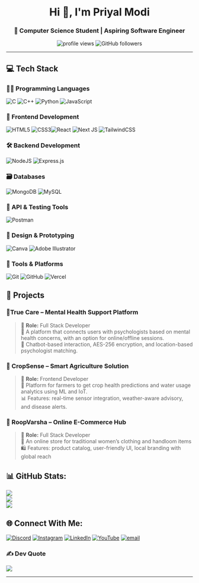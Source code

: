 <h1 align="center">Hi 👋, I'm Priyal Modi</h1>
<h3 align="center">🚀 Computer Science Student | Aspiring Software Engineer </h3>
<p align="center">
  <img src="https://komarev.com/ghpvc/?username=priyalmodi&label=Profile%20views&color=0e75b6&style=flat" alt="profile views" />
  <img src="https://img.shields.io/github/followers/priyalmodi?label=Followers&style=social" alt="GitHub followers" />
</p>

---

## 💻 Tech Stack

### 🧑‍💻 Programming Languages  
![C](https://img.shields.io/badge/c-%2300599C.svg?style=for-the-badge&logo=c&logoColor=white)  ![C++](https://img.shields.io/badge/c++-%2300599C.svg?style=for-the-badge&logo=c%2B%2B&logoColor=white)  ![Python](https://img.shields.io/badge/python-3670A0?style=for-the-badge&logo=python&logoColor=ffdd54)  ![JavaScript](https://img.shields.io/badge/javascript-%23323330.svg?style=for-the-badge&logo=javascript&logoColor=%23F7DF1E)  

### 🎨 Frontend Development  
![HTML5](https://img.shields.io/badge/html5-%23E34F26.svg?style=for-the-badge&logo=html5&logoColor=white)  ![CSS3](https://img.shields.io/badge/css3-%231572B6.svg?style=for-the-badge&logo=css3&logoColor=white)![React](https://img.shields.io/badge/react-%2320232a.svg?style=for-the-badge&logo=react&logoColor=%2361DAFB)  ![Next JS](https://img.shields.io/badge/Next-black?style=for-the-badge&logo=next.js&logoColor=white)  ![TailwindCSS](https://img.shields.io/badge/tailwindcss-%2338B2AC.svg?style=for-the-badge&logo=tailwind-css&logoColor=white)

### 🛠️ Backend Development  
![NodeJS](https://img.shields.io/badge/node.js-6DA55F?style=for-the-badge&logo=node.js&logoColor=white) 
![Express.js](https://img.shields.io/badge/express.js-%23404d59.svg?style=for-the-badge&logo=express&logoColor=%2361DAFB)


### 🗃️ Databases  
![MongoDB](https://img.shields.io/badge/MongoDB-%234ea94b.svg?style=for-the-badge&logo=mongodb&logoColor=white)  ![MySQL](https://img.shields.io/badge/mysql-4479A1.svg?style=for-the-badge&logo=mysql&logoColor=white)

### 🧪 API & Testing Tools  
![Postman](https://img.shields.io/badge/Postman-FF6C37?style=for-the-badge&logo=postman&logoColor=white)

### 🎨 Design & Prototyping  
![Canva](https://img.shields.io/badge/Canva-%2300C4CC.svg?style=for-the-badge&logo=Canva&logoColor=white)  ![Adobe Illustrator](https://img.shields.io/badge/adobe%20illustrator-%23FF9A00.svg?style=for-the-badge&logo=adobe%20illustrator&logoColor=white)

### 🔧 Tools & Platforms  
![Git](https://img.shields.io/badge/git-%23F05033.svg?style=for-the-badge&logo=git&logoColor=white)  ![GitHub](https://img.shields.io/badge/github-%23121011.svg?style=for-the-badge&logo=github&logoColor=white)  ![Vercel](https://img.shields.io/badge/vercel-%23000000.svg?style=for-the-badge&logo=vercel&logoColor=white)

## 💼 Projects

### 🔹True Care – Mental Health Support Platform  
> 🧠 **Role:** Full Stack Developer  
> 🧘 A platform that connects users with psychologists based on mental health concerns, with an option for online/offline sessions.  
> 💬 Chatbot-based interaction, AES-256 encryption, and location-based psychologist matching.
### 🔹 CropSense – Smart Agriculture Solution  
> 🧠 **Role:** Frontend Developer  
> 🌾 Platform for farmers to get crop health predictions and water usage analytics using ML and IoT.  
> 📊 Features: real-time sensor integration, weather-aware advisory, and disease alerts.
### 🔹 RoopVarsha – Online E-Commerce Hub  
> 🧠 **Role:** Full Stack Developer  
> 👗 An online store for traditional women’s clothing and handloom items  
> 🛍️ Features: product catalog, user-friendly UI, local branding with global reach  

## 📊 GitHub Stats:
![](https://github-readme-stats.vercel.app/api?username=priyalmodi0904&theme=default&hide_border=false&include_all_commits=true&count_private=false)<br/>
![](https://nirzak-streak-stats.vercel.app/?user=priyalmodi0904&theme=default&hide_border=false)<br/>
![](https://github-readme-stats.vercel.app/api/top-langs/?username=priyalmodi0904&theme=default&hide_border=false&include_all_commits=true&count_private=false&layout=compact)

## 🌐 Connect With Me:
[![Discord](https://img.shields.io/badge/Discord-%237289DA.svg?logo=discord&logoColor=white)](https://discord.gg/https://discord.gg/JWUNC6kt) [![Instagram](https://img.shields.io/badge/Instagram-%23E4405F.svg?logo=Instagram&logoColor=white)](https://instagram.com/priyall_modi) [![LinkedIn](https://img.shields.io/badge/LinkedIn-%230077B5.svg?logo=linkedin&logoColor=white)](https://linkedin.com/in/priyalmodi24) [![YouTube](https://img.shields.io/badge/YouTube-%23FF0000.svg?logo=YouTube&logoColor=white)](https://youtube.com/@@roopvarsha2212) [![email](https://img.shields.io/badge/Email-D14836?logo=gmail&logoColor=white)](mailto:priyalmodi2004@gmail.com) 
### ✍️ Dev Quote
![](https://quotes-github-readme.vercel.app/api?type=horizontal&theme=dark)

---
